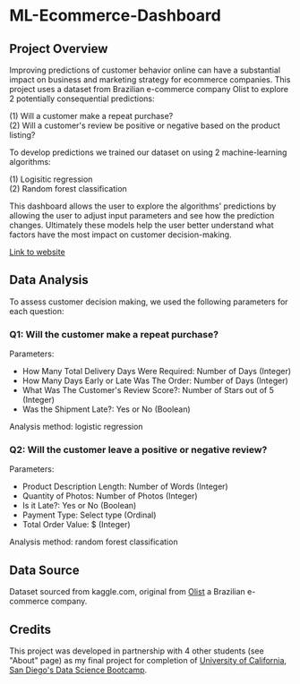 # ML-Ecommerce-Dashboard

## Project Overview

Improving predictions of customer behavior online can have a substantial impact on business and marketing strategy for ecommerce companies. This project uses a dataset from Brazilian e-commerce company Olist to explore 2 potentially consequential predictions: 

(1) Will a customer make a repeat purchase? <br>
(2) Will a customer's review be positive or negative based on the product listing?

To develop predictions we trained our dataset on using 2 machine-learning algorithms:

(1) Logisitic regression <br>
(2) Random forest classification

This dashboard allows the user to explore the algorithms' predictions by allowing the user to adjust input parameters and see how the prediction changes. Ultimately these models help the user better understand what factors have the most impact on customer decision-making.

[Link to website](https://lazuli-ecom-machine-learning.herokuapp.com/)

## Data Analysis

To assess customer decision making, we used the following parameters for each question:

### Q1: Will the customer make a repeat purchase?

Parameters:

- How Many Total Delivery Days Were Required: Number of Days (Integer)
- How Many Days Early or Late Was The Order: Number of Days (Integer)
- What Was The Customer's Review Score?: Number of Stars out of 5 (Integer)
- Was the Shipment Late?: Yes or No (Boolean)

Analysis method: logistic regression

[](https://github.com/Tbwheeler94/ML-Ecommerce-Dashboard/blob/main/readme_gifs/repeat_purchase.gif)

### Q2: Will the customer leave a positive or negative review?

Parameters:

- Product Description Length: Number of Words (Integer)
- Quantity of Photos: Number of Photos (Integer)
- Is it Late?: Yes or No (Boolean)
- Payment Type: Select type (Ordinal)
- Total Order Value: $ (Integer)

Analysis method: random forest classification

[](https://github.com/Tbwheeler94/ML-Ecommerce-Dashboard/blob/main/readme_gifs/predict_review.gif)

## Data Source

Dataset sourced from kaggle.com, original from [Olist](https://www.kaggle.com/datasets/olistbr/brazilian-ecommerce) a Brazilian e-commerce company.

## Credits

This project was developed in partnership with 4 other students (see "About" page) as my final project for completion of [University of California, San Diego's Data Science Bootcamp](https://bootcamp.extension.ucsd.edu/data/).
